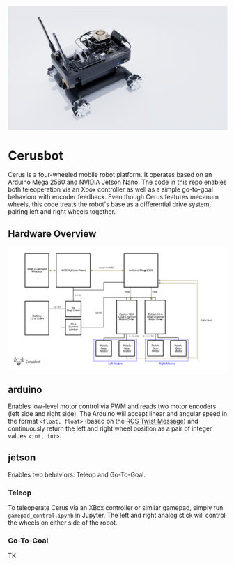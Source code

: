 ![Cerusbot](https://github.com/2788west/cerusbot/blob/master/cerusbot.jpg?raw=true)

# Cerusbot

Cerus is a four-wheeled mobile robot platform. It operates based on an Arduino Mega 2560 and NVIDIA Jetson Nano. The code in this repo enables both teleoperation via an Xbox controller as well as a simple go-to-goal behaviour with encoder feedback. Even though Cerus features mecanum wheels, this code treats the robot's base as a differential drive system, pairing left and right wheels together.

## Hardware Overview
![Block Diagram](https://raw.githubusercontent.com/2788west/cerusbot/8304e2776a1b0b4a7896b6be7f84befea37baf97/block_diagram.svg)


## arduino

Enables low-level motor control via PWM and reads two motor encoders (left side and right side). The Arduino will accept linear and angular speed in the format `<float, float>` (based on the [ROS Twist Message](http://docs.ros.org/en/melodic/api/geometry_msgs/html/msg/Twist.html)) and continuously return the left and right wheel position as a pair of integer values `<int, int>`.

## jetson

Enables two behaviors: Teleop and Go-To-Goal.

### Teleop

To teleoperate Cerus via an XBox controller or similar gamepad, simply run `gamepad_control.ipynb` in Jupyter. The left and right analog stick will control the wheels on either side of the robot.

### Go-To-Goal

TK
